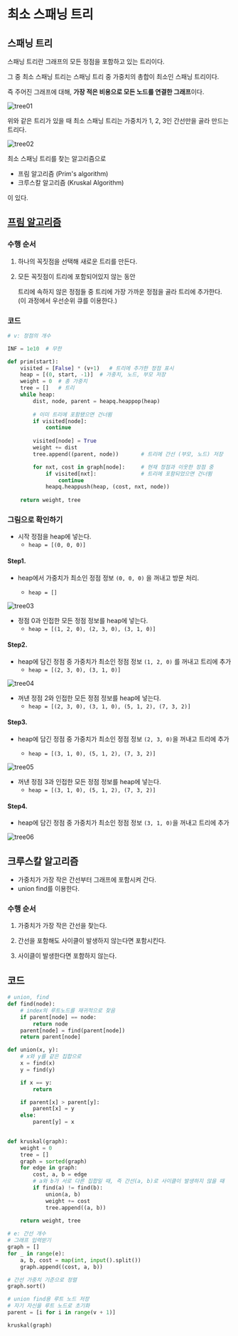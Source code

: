# 최소 스패닝 트리

## 스패닝 트리

스패닝 트리란 그래프의 모든 정점을 포함하고 있는 트리이다.

그 중 최소 스패닝 트리는 스패닝 트리 중 가중치의 총합이 최소인 스패닝 트리이다.

즉 주어진 그래프에 대해, **가장 적은 비용으로 모든 노드를 연결한 그래프**이다.

![tree01](.\Minimum_Spanning_Tree.assets\tree01.png)

위와 같은 트리가 있을 때 최소 스패닝 트리는 가중치가 1, 2, 3인 간선만을 골라 만드는 트리다.

![tree02](.\Minimum_Spanning_Tree.assets\tree02.png)



최소 스패닝 트리를 찾는 알고리즘으로

- 프림 알고리즘 (Prim's algorithm)
- 크루스칼 알고리즘 (Kruskal Algorithm)

이 있다.



## [프림 알고리즘](https://ko.wikipedia.org/wiki/%ED%94%84%EB%A6%BC_%EC%95%8C%EA%B3%A0%EB%A6%AC%EC%A6%98)

### 수행 순서

1. 하나의 꼭짓점을 선택해 새로운 트리를 만든다.

2. 모든 꼭짓점이 트리에 포함되어있지 않는 동안

   트리에 속하지 않은 정점들 중 트리에 가장 가까운 정점을 골라 트리에 추가한다. (이 과정에서 우선순위 큐를 이용한다.)

### 코드

```python
# v: 정점의 개수

INF = 1e10  # 무한

def prim(start):
    visited = [False] * (v+1)   # 트리에 추가한 정점 표시
    heap = [(0, start, -1)]  # 가중치, 노드, 부모 저장
    weight = 0  # 총 가중치
    tree = []   # 트리
    while heap:
        dist, node, parent = heapq.heappop(heap)
        
        # 이미 트리에 포함됐으면 건너뜀
        if visited[node]:                 
            continue
            
        visited[node] = True              
        weight += dist                    
        tree.append((parent, node))       # 트리에 간선 (부모, 노드) 저장

        for nxt, cost in graph[node]:     # 현재 정점과 이웃한 정점 중
            if visited[nxt]:              # 트리에 포함되었으면 건너뜀
                continue
            heapq.heappush(heap, (cost, nxt, node))
    
    return weight, tree
```

### 그림으로 확인하기

- 시작 정점을 heap에 넣는다.
  - `heap = [(0, 0, 0)]`

#### Step1.

- heap에서 가중치가 최소인 정점 정보 `(0, 0, 0)` 을 꺼내고 방문 처리.

  - `heap = []`

  

![tree03](.\Minimum_Spanning_Tree.assets\tree03.png)

- 정점 0과 인접한 모든 정점 정보를 heap에 넣는다.
  - `heap = [(1, 2, 0), (2, 3, 0), (3, 1, 0)]`

#### Step2.

- heap에 담긴 정점 중 가중치가 최소인 정점 정보 `(1, 2, 0)` 를 꺼내고 트리에 추가
  - `heap = [(2, 3, 0), (3, 1, 0)]`



![tree04](.\Minimum_Spanning_Tree.assets\tree04.png)

- 꺼낸 정점 2와 인접한 모든 정점 정보를 heap에 넣는다.
  - `heap = [(2, 3, 0), (3, 1, 0), (5, 1, 2), (7, 3, 2)]`

#### Step3.

- heap에 담긴 정점 중 가중치가 최소인 정점 정보 `(2, 3, 0)`을 꺼내고 트리에 추가

  - `heap = [(3, 1, 0), (5, 1, 2), (7, 3, 2)]`

    

![tree05](.\Minimum_Spanning_Tree.assets\tree05.png)

- 꺼낸 정점 3과 인접한 모든 정점 정보를 heap에 넣는다.
  - `heap = [(3, 1, 0), (5, 1, 2), (7, 3, 2)]`

#### Step4.

- heap에 담긴 정점 중 가중치가 최소인 정점 정보 `(3, 1, 0)`을 꺼내고 트리에 추가

![tree06](.\Minimum_Spanning_Tree.assets\tree06.png)



## 크루스칼 알고리즘

- 가중치가 가장 작은 간선부터 그래프에 포함시켜 간다.
- union find를 이용한다.

### 수행 순서

1. 가중치가 가장 작은 간선을 찾는다.

2. 간선을 포함해도 사이클이 발생하지 않는다면 포함시킨다.

3. 사이클이 발생한다면 포함하지 않는다.



## 코드

```python
# union, find
def find(node):
    # index의 루트노드를 재귀적으로 찾음
    if parent[node] == node: 
        return node
    parent[node] = find(parent[node])
    return parent[node]

def union(x, y):
    # x와 y를 같은 집합으로
    x = find(x)
    y = find(y)

    if x == y:
        return

    if parent[x] > parent[y]:
        parent[x] = y
    else:
        parent[y] = x
        

```

```python
def kruskal(graph):
    weight = 0
    tree = []
    graph = sorted(graph)
    for edge in graph:
        cost, a, b = edge
        # a와 b가 서로 다른 집합일 때, 즉 간선(a, b)로 사이클이 발생하지 않을 때
        if find(a) != find(b):
            union(a, b)
            weight += cost
            tree.append((a, b))
            
    return weight, tree

# e: 간선 개수
# 그래프 입력받기
graph = []
for _ in range(e):
    a, b, cost = map(int, input().split())
    graph.append((cost, a, b))

# 간선 가중치 기준으로 정렬
graph.sort()

# union find용 루트 노드 저장
# 자기 자신을 루트 노드로 초기화
parent = [i for i in range(v + 1)]

kruskal(graph)
```

